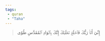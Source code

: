 ```yaml
---
tags: 
 - quran 
 - "Taha"
---
```


> إِنِّيٓ أَنَا۠ رَبُّكَ فَٱخۡلَعۡ نَعۡلَيۡكَ إِنَّكَ بِٱلۡوَادِ ٱلۡمُقَدَّسِ طُوٗى
